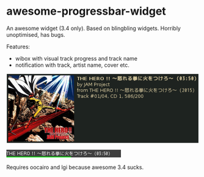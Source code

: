 # awesome-progressbar-widget

An awesome widget (3.4 only). Based on blingbling widgets. Horribly unoptimised, has bugs.


Features:
* wibox with visual track progress and track name
* notification with track, artist name, cover etc.

![notification](https://github.com/unknown321/awesome-progressbar-widget/raw/master/notification.png)

![progressbar](https://github.com/unknown321/awesome-progressbar-widget/raw/master/progressbar.png)

Requires oocairo and lgi because awesome 3.4 sucks.
